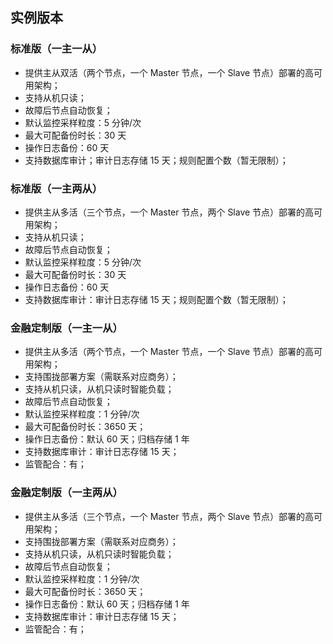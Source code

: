 ## 实例版本
### 标准版（一主一从）
- 提供主从双活（两个节点，一个 Master 节点，一个 Slave 节点）部署的高可用架构；
- 支持从机只读；
- 故障后节点自动恢复；
- 默认监控采样粒度：5 分钟/次
- 最大可配备份时长：30 天
- 操作日志备份：60 天
- 支持数据库审计；审计日志存储 15 天；规则配置个数（暂无限制）；


### 标准版（一主两从）
- 提供主从多活（三个节点，一个 Master 节点，两个 Slave 节点）部署的高可用架构；
- 支持从机只读；
- 故障后节点自动恢复；
- 默认监控采样粒度：5 分钟/次
- 最大可配备份时长：30 天
- 操作日志备份：60 天
- 支持数据库审计：审计日志存储 15 天；规则配置个数（暂无限制）；


### 金融定制版（一主一从）
- 提供主从多活（两个节点，一个 Master 节点，一个 Slave 节点）部署的高可用架构；
- 支持围拢部署方案（需联系对应商务）；
- 支持从机只读，从机只读时智能负载；
- 故障后节点自动恢复；
- 默认监控采样粒度：1 分钟/次
- 最大可配备份时长：3650 天；
- 操作日志备份：默认 60 天；归档存储 1 年
- 支持数据库审计：审计日志存储 15 天；
- 监管配合：有；


### 金融定制版（一主两从）
- 提供主从多活（三个节点，一个 Master 节点，两个 Slave 节点）部署的高可用架构；
- 支持围拢部署方案（需联系对应商务）；
- 支持从机只读，从机只读时智能负载；
- 故障后节点自动恢复；
- 默认监控采样粒度：1 分钟/次
- 最大可配备份时长：3650 天；
- 操作日志备份：默认 60 天；归档存储 1 年
- 支持数据库审计：审计日志存储 15 天；
- 监管配合：有；

